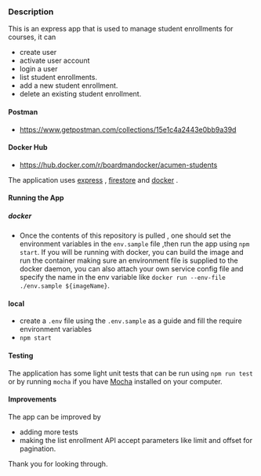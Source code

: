 ### Description
This is an express app that is used to manage student enrollments for courses,
it can 
- create user
- activate user account
- login a user
- list student enrollments.
- add a new student enrollment. 
- delete an existing student enrollment.

#### Postman
- https://www.getpostman.com/collections/15e1c4a2443e0bb9a39d

#### Docker Hub
- https://hub.docker.com/r/boardmandocker/acumen-students

The application uses [express](https://expressjs.com/ "expressjs's Website") ,
 [firestore](https://firebase.google.com/docs/firestore "firestore's Website") 
 and [docker](https://www.docker.com/ "Dockers's Website") .

#### Running the App
##### docker
- Once the contents of this repository is pulled , one should set the environment variables in the `env.sample` file ,then run the app using `npm start`.
If you will be running with docker, you can build the image  and run the container making sure an environment file is supplied to the docker daemon,
you can also attach your own service config file and specify the name in the env  variable like `docker run --env-file ./env.sample ${imageName}`.
#### local
- create a `.env` file using the `.env.sample` as a guide and fill the require environment variables
- `npm start`

#### Testing

The application has some light unit tests that can be run 
using `npm run test` or by running `mocha` if you have [Mocha](https://mochajs.org/ "Mocha's Website")  installed on your computer.

#### Improvements 
The app can be improved by 
- adding more tests
- making the list enrollment API accept parameters like limit and offset for pagination.

Thank you for looking through.

